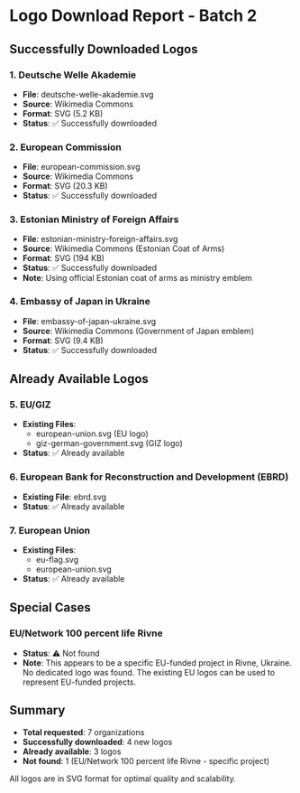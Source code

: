 # Logo Download Report - Batch 2

## Successfully Downloaded Logos

### 1. Deutsche Welle Akademie
- **File**: deutsche-welle-akademie.svg
- **Source**: Wikimedia Commons
- **Format**: SVG (5.2 KB)
- **Status**: ✅ Successfully downloaded

### 2. European Commission
- **File**: european-commission.svg
- **Source**: Wikimedia Commons
- **Format**: SVG (20.3 KB)
- **Status**: ✅ Successfully downloaded

### 3. Estonian Ministry of Foreign Affairs
- **File**: estonian-ministry-foreign-affairs.svg
- **Source**: Wikimedia Commons (Estonian Coat of Arms)
- **Format**: SVG (194 KB)
- **Status**: ✅ Successfully downloaded
- **Note**: Using official Estonian coat of arms as ministry emblem

### 4. Embassy of Japan in Ukraine
- **File**: embassy-of-japan-ukraine.svg
- **Source**: Wikimedia Commons (Government of Japan emblem)
- **Format**: SVG (9.4 KB)
- **Status**: ✅ Successfully downloaded

## Already Available Logos

### 5. EU/GIZ
- **Existing Files**: 
  - european-union.svg (EU logo)
  - giz-german-government.svg (GIZ logo)
- **Status**: ✅ Already available

### 6. European Bank for Reconstruction and Development (EBRD)
- **Existing File**: ebrd.svg
- **Status**: ✅ Already available

### 7. European Union
- **Existing Files**: 
  - eu-flag.svg
  - european-union.svg
- **Status**: ✅ Already available

## Special Cases

### EU/Network 100 percent life Rivne
- **Status**: ⚠️ Not found
- **Note**: This appears to be a specific EU-funded project in Rivne, Ukraine. No dedicated logo was found. The existing EU logos can be used to represent EU-funded projects.

## Summary
- **Total requested**: 7 organizations
- **Successfully downloaded**: 4 new logos
- **Already available**: 3 logos
- **Not found**: 1 (EU/Network 100 percent life Rivne - specific project)

All logos are in SVG format for optimal quality and scalability.